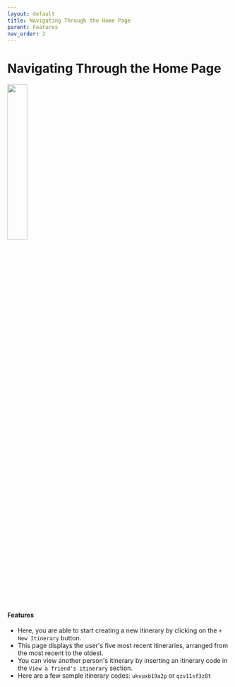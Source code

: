 ```yaml
---
layout: default
title: Navigating Through the Home Page
parent: Features
nav_order: 2
---
```

# Navigating Through the Home Page
 
 <img src="../images/features/home-page.gif" width="30%">

#### Features

- Here, you are able to start creating a new itinerary by clicking on the `+ New Itinerary` button.
- This page displays the user's five most recent itineraries, arranged from the most recent to the oldest.
- You can view another person's itinerary by inserting an itinerary code in the `View a friend's itinerary` section.
- Here are a few sample itinerary codes: `ukvuxb19a2p` or `qzv11sf3z8t`
